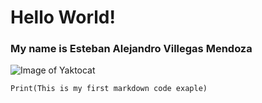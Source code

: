 # Hello World!
### My name is Esteban Alejandro Villegas Mendoza

![Image of Yaktocat](https://octodex.github.com/images/yaktocat.png)


```
Print(This is my first markdown code exaple)
```
